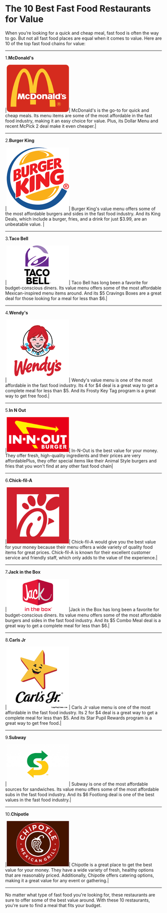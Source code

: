 # The 10 Best Fast Food Restaurants for Value

When you’re looking for a quick and cheap meal, fast food is often the way to go. But not all fast food places are equal when it comes to value. Here are 10 of the top fast food chains for value:

---

 1.**McDonald's**

|<img src="/images/mcdonalds-logo.png" width="200px" />| McDonald's is the go-to for quick and cheap meals. Its menu items are some of the most affordable in the fast food industry, making it an easy choice for value. Plus, its Dollar Menu and recent McPick 2 deal make it even cheaper.|

---

 2.**Burger King**

|<img src="/images/burger-king-logo.png" width="200px" />| Burger King's value menu offers some of the most affordable burgers and sides in the fast food industry. And its King Deals, which include a burger, fries, and a drink for just $3.99, are an unbeatable value. |

---

 3.**Taco Bell**

|<img src="/images/taco-bell-logo.png" width="200px" />| Taco Bell has long been a favorite for budget-conscious diners. Its value menu offers some of the most affordable Mexican-inspired menu items around. And its $5 Cravings Boxes are a great deal for those looking for a meal for less than $6.|

---

 4.**Wendy's**

|<img src="/images/wendys-logo.png" width="200px" />| Wendy's value menu is one of the most affordable in the fast food industry. Its 4 for $4 deal is a great way to get a complete meal for less than $5. And its Frosty Key Tag program is a great way to get free food.|

---

 5.**In N Out**

|<img src="/images/in-n-out-logo.jpg" width="200px" />| In-N-Out is the best value for your money. They offer fresh, high-quality ingredients and their prices are very affordablePlus, they offer special items like their Animal Style burgers and fries that you won't find at any other fast food chain|

---

 6.**Chick-fil-A**

|<img src="/images/chick-fil-a-logo.jpeg" width="200px" />|  Chick-fil-A would give you the best value for your money because their menu offers a wide variety of quality food items for great prices. Chick-fil-A is known for their excellent customer service and friendly staff, which only adds to the value of the experience.|

---

 7.**Jack in the Box**

|<img src="/images/jack-in-the-box-logo.jpeg" width="200px" />|Jack in the Box has long been a favorite for budget-conscious diners. Its value menu offers some of the most affordable burgers and sides in the fast food industry. And its $5 Combo Meal deal is a great way to get a complete meal for less than $6.|

---

 8.**Carls Jr**

|<img src="/images/carls-jr-logo.webp" width="200px" />| Carls Jr value menu is one of the most affordable in the fast food industry. Its 2 for $4 deal is a great way to get a complete meal for less than $5. And its Star Pupil Rewards program is a great way to get free food.|

---

 9.**Subway**

|<img src="/images/subway-logo.jpeg" width="200px" />| Subway is one of the most affordable sources for sandwiches. Its value menu offers some of the most affordable subs in the fast food industry. And its $6 Footlong deal is one of the best values in the fast food industry.|

---

 10.**Chipotle**

|<img src="/images/chipotle-logo.jpeg" width="200px" />| Chipotle is a great place to get the best value for your money. They have a wide variety of fresh, healthy options that are reasonably priced. Additionally, Chipotle offers catering options, making it a great value for any event or gathering.|

---

No matter what type of fast food you're looking for, these restaurants are sure to offer some of the best value around. With these 10 restaurants, you're sure to find a meal that fits your budget.